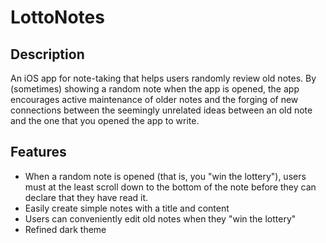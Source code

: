 # LottoNotes

## Description
An iOS app for note-taking that helps users randomly review old notes. By (sometimes) showing a random note when the app is opened, the app encourages active maintenance of older notes and the forging of new connections between the seemingly unrelated ideas between an old note and the one that you opened the app to write.

## Features
- When a random note is opened (that is, you "win the lottery"), users must at the least scroll down to the bottom of the note before they can declare that they have read it.
- Easily create simple notes with a title and content
- Users can conveniently edit old notes when they "win the lottery"
- Refined dark theme
